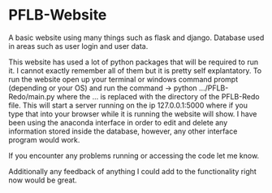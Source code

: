 # PFLB-Website
A basic website using many things such as flask and django. Database used in areas such as user login and user data.

This website has used a lot of python packages that will be required to run it. I cannot exactly remember all of them but it is pretty self explantatory.
To run the website open up your terminal or windows command prompt (depending or your OS) and run the command 
-> python .../PFLB-Redo/main.py
where the ... is replaced with the directory of the PFLB-Redo file.
This will start a server running on the ip 127.0.0.1:5000 where if you type that into your browser while it is running the website will show.
I have been using the anaconda interface in order to edit and delete any information stored inside the database, however, any other interface program would work.


If you encounter any problems running or accessing the code let me know.

Additionally any feedback of anything I could add to the functionality right now would be great.
